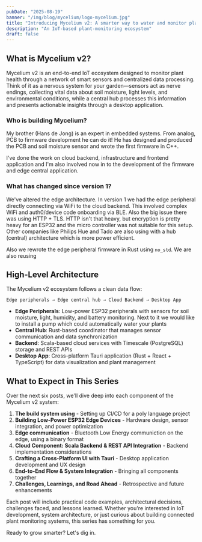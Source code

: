 ```yaml
---
pubDate: "2025-08-19"
banner: "/img/blog/mycelium/logo-mycelium.jpg"
title: "Introducing Mycelium v2: A smarter way to water and monitor plants"
description: "An IoT-based plant-monitoring ecosystem"
draft: false
---
```


## What is Mycelium v2?

Mycelium v2 is an end-to-end IoT ecosystem designed to monitor plant health through a network of smart sensors and centralized data processing. Think of it as a nervous system for your garden—sensors act as nerve endings, collecting vital data about soil moisture, light levels, and environmental conditions, while a central hub processes this information and presents actionable insights through a desktop application.

### Who is building Mycelium?

My brother (Hans de Jong) is an expert in embedded systems. From analog, PCB to firmware development he can do it! He has designed and produced the PCB and soil moisture sensor and wrote the first firmware in C++.

I've done the work on cloud backend, infrastructure and frontend application and I'm also involved now in to the development of the firmware and edge central application.

### What has changed since version 1?

We've altered the edge architecture. In version 1 we had the edge peripheral directly connecting via WiFi to the cloud backend. This involved complex WiFi and auth0/device code onboarding via BLE. Also the big issue there was using HTTP + TLS. HTTP isn't that heavy, but encryption is pretty heavy for an ESP32 and the micro controller was not suitable for this setup. Other companies like Philips Hue and Tado are also using with a hub (central) architecture which is more power efficient.

Also we rewrote the edge peripheral firmware in Rust using `no_std`. We are also reusing

## High-Level Architecture

The Mycelium v2 ecosystem follows a clean data flow:

```
Edge peripherals → Edge central hub → Cloud Backend → Desktop App
```

- **Edge Peripherals**: Low-power ESP32 peripherals with sensors for soil moisture, light, humidity, and battery monitoring. Next to it we would like to install a pump which could automatically water your plants
- **Central Hub**: Rust-based coordinator that manages sensor communication and data synchronization
- **Backend**: Scala-based cloud services with Timescale (PostgreSQL) storage and REST APIs
- **Desktop App**: Cross-platform Tauri application (Rust + React + TypeScript) for data visualization and plant management

## What to Expect in This Series

Over the next six posts, we'll dive deep into each component of the Mycelium v2 system:

1. **The build system using** - Setting up CI/CD for a poly language project
2. **Building Low-Power ESP32 Edge Devices** - Hardware design, sensor integration, and power optimization
3. **Edge communication** - Bluetooth Low Energy communiction on the edge, using a binary format
4. **Cloud Component: Scala Backend & REST API Integration** - Backend implementation considerations
5. **Crafting a Cross-Platform UI with Tauri** - Desktop application development and UX design
6. **End-to-End Flow & System Integration** - Bringing all components together
7. **Challenges, Learnings, and Road Ahead** - Retrospective and future enhancements

Each post will include practical code examples, architectural decisions, challenges faced, and lessons learned. Whether you're interested in IoT development, system architecture, or just curious about building connected plant monitoring systems, this series has something for you.

Ready to grow smarter? Let's dig in.
